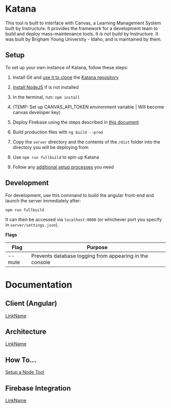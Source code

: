 # Katana

This tool is built to interface with Canvas, a Learning Management System built by Instructure. It provides the framework for a development team to build and deploy mass-maintenance tools. It *is not* build by Instructure. It was built by Brigham Young University - Idaho, and is maintained by them.

## Setup

To set up your own instance of Katana, follow these steps:

1. Install Git and [use it to clone](https://git-scm.com/book/en/v2/Git-Basics-Getting-a-Git-Repository) the [Katana repository](https://github.com/byuitechops/katana)

2. [Install NodeJS](https://nodejs.org/en/download/) if is not installed

3. In the terminal, run: `npm install`

4. (TEMP: Set up CANVAS_API_TOKEN environment variable | Will become canvas developer key)

5. Deploy Firebase using the steps described in [this document](./documentation/additional-documentation/setup/setting-up-firebase.html)

6. Build production files with `ng build --prod`

7. Copy the `server` directory and the contents of the `/dist` folder into the directory you will be deploying from

8. Use `npm run fullbuild` to spin up Katana

9. Follow any [additional setup processes](http://localhost:8080/additional-documentation/setup.html) you need

## Development

For development, use this command to build the angular front-end and launch the server immediately after:

```npm run fullbuild```

It can then be accessed via `localhost:8000` (or whichever port you specify in `server/settings.json`).

**Flags**

| Flag      | Purpose                                                   |
|-----------|-----------------------------------------------------------|
| --mute    | Prevents database logging from appearing in the console   |


# Documentation

## Client (Angular)
<!-- This will need to point to Compodocs when it is set up -->
[LinkName](link) 

## Architecture
[LinkName](./documentation/additional-documentation/architecture.html)<br />

## How To...
[Setup a Node Tool](documentation/additional-documentation/setup/node-tools.html)<br />

## Firebase Integration
[LinkName](documentation/additional-documentation/firebase.html)<br />







